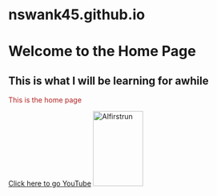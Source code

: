 # nswank45.github.io
<!DOCTYPE html>
<html lang="en">
<head> 
    <title>Document</title>
</head>
<body>
<H1>Welcome to the Home Page</H1>
<h2>This is what I will be learning for awhile</h2>
<p style="color:firebrick;">This is the home page</p>
<a href="https://www.youtube.com/">Click here to go YouTube</a>
<img src="AIfirstrun.jpg" alt="AIfirstrun" width="100" height="150" >


</body>
</html>
